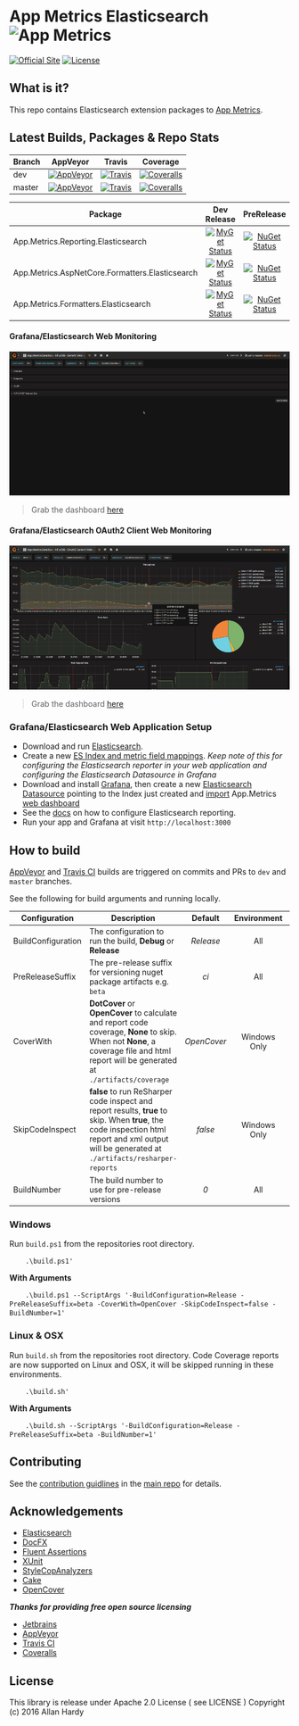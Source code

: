 # App Metrics Elasticsearch <img src="https://avatars0.githubusercontent.com/u/29864085?v=4&s=200" alt="App Metrics" width="50px"/> 
[![Official Site](https://img.shields.io/badge/site-appmetrics-blue.svg?style=flat-square)](http://app-metrics.io/reporting/elasticsearch.html) [![License](https://img.shields.io/badge/License-Apache%202.0-blue.svg?style=flat-square)](https://opensource.org/licenses/Apache-2.0)

## What is it?

This repo contains Elasticsearch extension packages to [App Metrics](https://github.com/AppMetrics/AppMetrics).

## Latest Builds, Packages & Repo Stats

|Branch|AppVeyor|Travis|Coverage|
|------|:--------:|:--------:|:--------:|
|dev|[![AppVeyor](https://img.shields.io/appveyor/ci/alhardy/elasticsearch/dev.svg?style=flat-square&label=appveyor%20build)](https://ci.appveyor.com/project/alhardy/elasticsearch/branch/dev)|[![Travis](https://img.shields.io/travis/alhardy/Elasticsearch/dev.svg?style=flat-square&label=travis%20build)](https://travis-ci.org/alhardy/Elasticsearch)|[![Coveralls](https://img.shields.io/coveralls/AppMetrics/Elasticsearch/dev.svg?style=flat-square)](https://coveralls.io/github/AppMetrics/Elasticsearch?branch=dev)
|master|[![AppVeyor](https://img.shields.io/appveyor/ci/alhardy/elasticsearch/master.svg?style=flat-square&label=appveyor%20build)](https://ci.appveyor.com/project/alhardy/elasticsearch/branch/master)| [![Travis](https://img.shields.io/travis/alhardy/Elasticsearch/master.svg?style=flat-square&label=travis%20build)](https://travis-ci.org/alhardy/Elasticsearch)| [![Coveralls](https://img.shields.io/coveralls/AppMetrics/Elasticsearch/master.svg?style=flat-square)](https://coveralls.io/github/Elasticsearch/Elasticsearch?branch=master)|

|Package|Dev Release|PreRelease|Latest Release|
|------|:--------:|:--------:|:--------:|
|App.Metrics.Reporting.Elasticsearch|[![MyGet Status](https://img.shields.io/myget/appmetrics/v/App.Metrics.Reporting.Elasticsearch.svg?style=flat-square)](https://www.myget.org/feed/appmetrics/package/nuget/App.Metrics.Reporting.Elasticsearch)|[![NuGet Status](https://img.shields.io/nuget/vpre/App.Metrics.Reporting.Elasticsearch.svg?style=flat-square)](https://www.nuget.org/packages/App.Metrics.Reporting.Elasticsearch/)|[![NuGet Status](https://img.shields.io/nuget/v/App.Metrics.Reporting.Elasticsearch.svg?style=flat-square)](https://www.nuget.org/packages/App.Metrics.Reporting.Elasticsearch/)
|App.Metrics.AspNetCore.Formatters.Elasticsearch|[![MyGet Status](https://img.shields.io/myget/appmetrics/v/App.Metrics.AspNetCore.Formatters.Elasticsearch.svg?style=flat-square)](https://www.myget.org/feed/appmetrics/package/nuget/App.Metrics.AspNetCore.Formatters.Elasticsearch)|[![NuGet Status](https://img.shields.io/nuget/vpre/App.Metrics.AspNetCore.Formatters.Elasticsearch.svg?style=flat-square)](https://www.nuget.org/packages/App.Metrics.AspNetCore.Formatters.Elasticsearch/)|[![NuGet Status](https://img.shields.io/nuget/v/App.Metrics.AspNetCore.Formatters.Elasticsearch.svg?style=flat-square)](https://www.nuget.org/packages/App.Metrics.AspNetCore.Formatters.Elasticsearch/)
|App.Metrics.Formatters.Elasticsearch|[![MyGet Status](https://img.shields.io/myget/appmetrics/v/App.Metrics.Formatters.Elasticsearch.svg?style=flat-square)](https://www.myget.org/feed/appmetrics/package/nuget/App.Metrics.Formatters.Elasticsearch)|[![NuGet Status](https://img.shields.io/nuget/vpre/App.Metrics.Formatters.Elasticsearch.svg?style=flat-square)](https://www.nuget.org/packages/App.Metrics.Formatters.Elasticsearch/)|[![NuGet Status](https://img.shields.io/nuget/v/App.Metrics.Formatters.Elasticsearch.svg?style=flat-square)](https://www.nuget.org/packages/App.Metrics.Formatters.Elasticsearch/)


#### Grafana/Elasticsearch Web Monitoring

![Grafana/Elasticsearch Generic Web Dashboard Demo](https://github.com/AppMetrics/AppMetrics.DocFx/blob/master/images/generic_grafana_dashboard_demo.gif)

> Grab the dashboard [here](https://grafana.com/dashboards/2140)

#### Grafana/Elasticsearch OAuth2 Client Web Monitoring

![Grafana/Elasticsearch Generic OAuth2 Web Dashboard Demo](https://github.com/AppMetrics/AppMetrics.DocFx/blob/master/images/generic_grafana_oauth2_dashboard_demo.gif)

> Grab the dashboard [here](https://grafana.com/dashboards/2143)

### Grafana/Elasticsearch Web Application Setup

- Download and run [Elasticsearch](https://www.elastic.co/downloads/elasticsearch).
- Create a new [ES Index and metric field mappings](https://github.com/AppMetrics/Elasticsearch/blob/dev/visualization/App.Metrics.Sandbox-Elasticsearch-IndexAndMappingSetup.json). *Keep note of this for configuring the Elasticsearch reporter in your web application and configuring the Elasticsearch Datasource in Grafana*
- Download and install [Grafana](https://grafana.com/grafana/download), then create a new [Elasticsearch Datasource](http://docs.grafana.org/features/datasources/elasticsearch/)  pointing to the Index just created and [import](http://docs.grafana.org/reference/export_import/#importing-a-dashboard) App.Metrics [web dashboard](https://grafana.com/dashboards/2140)
- See the [docs](https://www.app-metrics.io/reporting/reporters/elasticsearch/) on how to configure Elasticsearch reporting.
- Run your app and Grafana at visit `http://localhost:3000`

## How to build

[AppVeyor](https://ci.appveyor.com/project/alhardy/appmetrics-extensions-elasticsearch/branch/master) and [Travis CI](https://travis-ci.org/alhardy/AppMetrics.Extensions.Elasticsearch) builds are triggered on commits and PRs to `dev` and `master` branches.

See the following for build arguments and running locally.

|Configuration|Description|Default|Environment|Required|
|------|--------|:--------:|:--------:|:--------:|
|BuildConfiguration|The configuration to run the build, **Debug** or **Release** |*Release*|All|Optional|
|PreReleaseSuffix|The pre-release suffix for versioning nuget package artifacts e.g. `beta`|*ci*|All|Optional|
|CoverWith|**DotCover** or **OpenCover** to calculate and report code coverage, **None** to skip. When not **None**, a coverage file and html report will be generated at `./artifacts/coverage`|*OpenCover*|Windows Only|Optional|
|SkipCodeInspect|**false** to run ReSharper code inspect and report results, **true** to skip. When **true**, the code inspection html report and xml output will be generated at `./artifacts/resharper-reports`|*false*|Windows Only|Optional|
|BuildNumber|The build number to use for pre-release versions|*0*|All|Optional|


### Windows

Run `build.ps1` from the repositories root directory.

```
	.\build.ps1'
```

**With Arguments**

```
	.\build.ps1 --ScriptArgs '-BuildConfiguration=Release -PreReleaseSuffix=beta -CoverWith=OpenCover -SkipCodeInspect=false -BuildNumber=1'
```

### Linux & OSX

Run `build.sh` from the repositories root directory. Code Coverage reports are now supported on Linux and OSX, it will be skipped running in these environments.

```
	.\build.sh'
```

**With Arguments**

```
	.\build.sh --ScriptArgs '-BuildConfiguration=Release -PreReleaseSuffix=beta -BuildNumber=1'
```

## Contributing

See the [contribution guidlines](https://github.com/alhardy/AppMetrics/blob/master/CONTRIBUTING.md) in the [main repo](https://github.com/alhardy/AppMetrics) for details.

## Acknowledgements

* [Elasticsearch](https://www.elastic.co/)
* [DocFX](https://dotnet.github.io/docfx/)
* [Fluent Assertions](http://www.fluentassertions.com/)
* [XUnit](https://xunit.github.io/)
* [StyleCopAnalyzers](https://github.com/DotNetAnalyzers/StyleCopAnalyzers)
* [Cake](https://github.com/cake-build/cake)
* [OpenCover](https://github.com/OpenCover/opencover)

***Thanks for providing free open source licensing***

* [Jetbrains](https://www.jetbrains.com/dotnet/) 
* [AppVeyor](https://www.appveyor.com/)
* [Travis CI](https://travis-ci.org/)
* [Coveralls](https://coveralls.io/)

## License

This library is release under Apache 2.0 License ( see LICENSE ) Copyright (c) 2016 Allan Hardy
